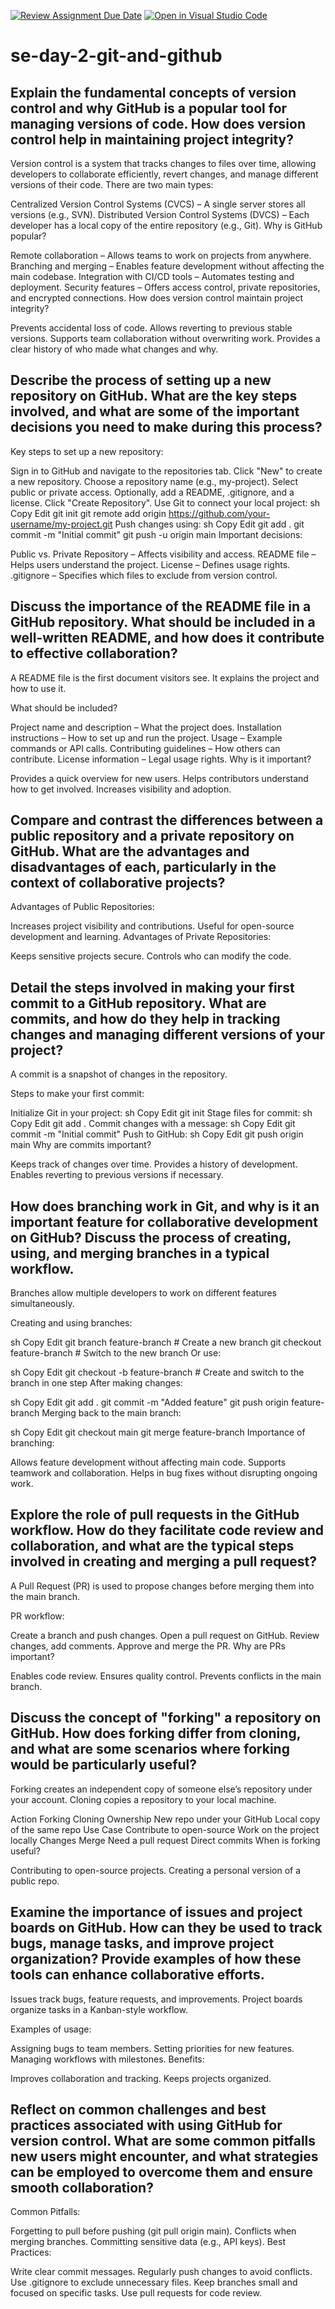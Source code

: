 [![Review Assignment Due Date](https://classroom.github.com/assets/deadline-readme-button-22041afd0340ce965d47ae6ef1cefeee28c7c493a6346c4f15d667ab976d596c.svg)](https://classroom.github.com/a/8wgCKhpZ)
[![Open in Visual Studio Code](https://classroom.github.com/assets/open-in-vscode-2e0aaae1b6195c2367325f4f02e2d04e9abb55f0b24a779b69b11b9e10269abc.svg)](https://classroom.github.com/online_ide?assignment_repo_id=18398122&assignment_repo_type=AssignmentRepo)
# se-day-2-git-and-github
## Explain the fundamental concepts of version control and why GitHub is a popular tool for managing versions of code. How does version control help in maintaining project integrity?
Version control is a system that tracks changes to files over time, allowing developers to collaborate efficiently, revert changes, and manage different versions of their code.
There are two main types:

Centralized Version Control Systems (CVCS) – A single server stores all versions (e.g., SVN).
Distributed Version Control Systems (DVCS) – Each developer has a local copy of the entire repository (e.g., Git).
Why is GitHub popular?

Remote collaboration – Allows teams to work on projects from anywhere.
Branching and merging – Enables feature development without affecting the main codebase.
Integration with CI/CD tools – Automates testing and deployment.
Security features – Offers access control, private repositories, and encrypted connections.
How does version control maintain project integrity?

Prevents accidental loss of code.
Allows reverting to previous stable versions.
Supports team collaboration without overwriting work.
Provides a clear history of who made what changes and why.


## Describe the process of setting up a new repository on GitHub. What are the key steps involved, and what are some of the important decisions you need to make during this process?
Key steps to set up a new repository:

Sign in to GitHub and navigate to the repositories tab.
Click "New" to create a new repository.
Choose a repository name (e.g., my-project).
Select public or private access.
Optionally, add a README, .gitignore, and a license.
Click "Create Repository".
Use Git to connect your local project:
sh
Copy
Edit
git init
git remote add origin https://github.com/your-username/my-project.git
Push changes using:
sh
Copy
Edit
git add .
git commit -m "Initial commit"
git push -u origin main
Important decisions:

Public vs. Private Repository – Affects visibility and access.
README file – Helps users understand the project.
License – Defines usage rights.
.gitignore – Specifies which files to exclude from version control.

## Discuss the importance of the README file in a GitHub repository. What should be included in a well-written README, and how does it contribute to effective collaboration?
A README file is the first document visitors see. It explains the project and how to use it.

What should be included?

Project name and description – What the project does.
Installation instructions – How to set up and run the project.
Usage – Example commands or API calls.
Contributing guidelines – How others can contribute.
License information – Legal usage rights.
Why is it important?

Provides a quick overview for new users.
Helps contributors understand how to get involved.
Increases visibility and adoption.

## Compare and contrast the differences between a public repository and a private repository on GitHub. What are the advantages and disadvantages of each, particularly in the context of collaborative projects?
Advantages of Public Repositories:

Increases project visibility and contributions.
Useful for open-source development and learning.
Advantages of Private Repositories:

Keeps sensitive projects secure.
Controls who can modify the code.


## Detail the steps involved in making your first commit to a GitHub repository. What are commits, and how do they help in tracking changes and managing different versions of your project?
A commit is a snapshot of changes in the repository.

Steps to make your first commit:

Initialize Git in your project:
sh
Copy
Edit
git init
Stage files for commit:
sh
Copy
Edit
git add .
Commit changes with a message:
sh
Copy
Edit
git commit -m "Initial commit"
Push to GitHub:
sh
Copy
Edit
git push origin main
Why are commits important?

Keeps track of changes over time.
Provides a history of development.
Enables reverting to previous versions if necessary.

## How does branching work in Git, and why is it an important feature for collaborative development on GitHub? Discuss the process of creating, using, and merging branches in a typical workflow.
Branches allow multiple developers to work on different features simultaneously.

Creating and using branches:

sh
Copy
Edit
git branch feature-branch  # Create a new branch
git checkout feature-branch  # Switch to the new branch
Or use:

sh
Copy
Edit
git checkout -b feature-branch  # Create and switch to the branch in one step
After making changes:

sh
Copy
Edit
git add .
git commit -m "Added feature"
git push origin feature-branch
Merging back to the main branch:

sh
Copy
Edit
git checkout main
git merge feature-branch
Importance of branching:

Allows feature development without affecting main code.
Supports teamwork and collaboration.
Helps in bug fixes without disrupting ongoing work.
## Explore the role of pull requests in the GitHub workflow. How do they facilitate code review and collaboration, and what are the typical steps involved in creating and merging a pull request?
A Pull Request (PR) is used to propose changes before merging them into the main branch.

PR workflow:

Create a branch and push changes.
Open a pull request on GitHub.
Review changes, add comments.
Approve and merge the PR.
Why are PRs important?

Enables code review.
Ensures quality control.
Prevents conflicts in the main branch.

## Discuss the concept of "forking" a repository on GitHub. How does forking differ from cloning, and what are some scenarios where forking would be particularly useful?
Forking creates an independent copy of someone else’s repository under your account.
Cloning copies a repository to your local machine.

Action	Forking	Cloning
Ownership	New repo under your GitHub	Local copy of the same repo
Use Case	Contribute to open-source	Work on the project locally
Changes Merge	Need a pull request	Direct commits
When is forking useful?

Contributing to open-source projects.
Creating a personal version of a public repo.

## Examine the importance of issues and project boards on GitHub. How can they be used to track bugs, manage tasks, and improve project organization? Provide examples of how these tools can enhance collaborative efforts.
Issues track bugs, feature requests, and improvements.
Project boards organize tasks in a Kanban-style workflow.

Examples of usage:

Assigning bugs to team members.
Setting priorities for new features.
Managing workflows with milestones.
Benefits:

Improves collaboration and tracking.
Keeps projects organized.

## Reflect on common challenges and best practices associated with using GitHub for version control. What are some common pitfalls new users might encounter, and what strategies can be employed to overcome them and ensure smooth collaboration?
Common Pitfalls:

Forgetting to pull before pushing (git pull origin main).
Conflicts when merging branches.
Committing sensitive data (e.g., API keys).
Best Practices:

Write clear commit messages.
Regularly push changes to avoid conflicts.
Use .gitignore to exclude unnecessary files.
Keep branches small and focused on specific tasks.
Use pull requests for code review.
